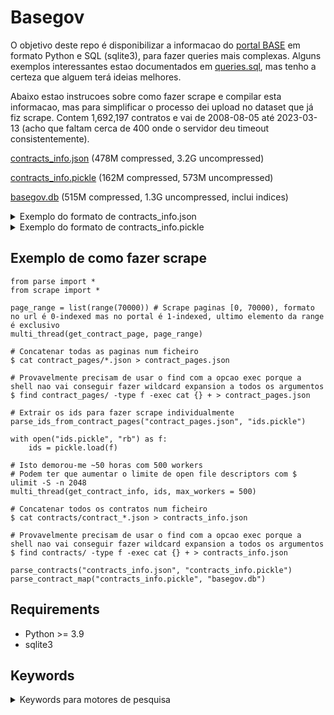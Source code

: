 # Basegov
O objetivo deste repo é disponibilizar a informacao do [portal BASE](https://www.base.gov.pt/Base4/pt/pesquisa/) em formato Python e SQL (sqlite3), para fazer queries mais complexas.
Alguns exemplos interessantes estao documentados em [queries.sql](queries.sql), mas tenho a certeza que alguem terá ideias melhores.

Abaixo estao instrucoes sobre como fazer scrape e compilar esta informacao, mas para simplificar o processo dei upload no dataset que já fiz scrape.
Contem 1,692,197 contratos e vai de 2008-08-05 até 2023-03-13 (acho que faltam cerca de 400 onde o servidor deu timeout consistentemente).

[contracts_info.json](https://drive.google.com/file/d/1K1YGfKQcFJV3huQ52hzYm6DO8--pDkpn/view?usp=sharing) (478M compressed, 3.2G uncompressed)

[contracts_info.pickle](https://drive.google.com/file/d/1b7NGzzzzikb9J47OgtQh1ineLboQsXcD/view?usp=sharing) (162M compressed, 573M uncompressed)

[basegov.db](https://drive.google.com/file/d/1G0jT50wulmi46OZLFW3mX0jEa-9Qpuuo/view?usp=sharing) (515M compressed, 1.3G uncompressed, inclui indices)

<details>
<summary>Exemplo do formato de contracts_info.json</summary>

` head -n 2 contracts_info.json `

`{"contractFundamentationType":"Artigo 19.º, alínea c) do Código dos Contratos Públicos","increments":false,"invitees":[],"closeDate":"03-12-2019","causesDeadlineChange":"CONDIÇÕES METEOROLOGICAS","causesPriceChange":"NÃO APLICÁVEL","frameworkAgreementProcedureId":"Não aplicável.","frameworkAgreementProcedureDescription":"Não aplicável.","announcementId":-1,"contractingProcedureUrl":null,"documents":[],"observations":"NÃO APLICÁVEL","totalEffectivePrice":"519.999,00 €","ambientCriteria":false,"directAwardFundamentationType":"Não aplicável","publicationDate":"03-04-2019","endOfContractType":"Cumprimento integral do contrato","ccp":false,"contestants":[{"nif":"508018030","id":152494,"description":"2007COM, LDA"},{"nif":"510874169","id":528496,"description":"Gonksys, S.A"}],"cocontratantes":false,"aquisitionStateMemberUE":false,"infoAquisitionStateMemberUE":null,"groupMembers":null,"cpvsDesignation":"Obras de construção total ou parcial e de engenharia civil","cpvsValue":"51999.0 € ","contracted":[{"nif":"508018030","id":152494,"description":"2007 COM, Lda"}],"contracting":[{"nif":"508331471","id":79250,"description":"Centro Hospitalar do Porto, E.P.E. (CHP)"}],"contractingProcedureType":"Consulta Prévia","objectBriefDescription":"CRIAÇÃO DE CAMINHOS DE CABOS PARA INTERLIGAÇÃO DE DATACENTERS","cpvs":"45200000-9","executionDeadline":"30 dias","contractTypes":"Empreitadas de obras públicas","contractTypeCS":false,"income":false,"centralizedProcedure":false,"executionPlace":"Portugal, Porto, Porto<BR/>Portugal","nonWrittenContractJustificationTypes":"Artigo 95.º, n.º 1, c), locação ou aquisição de bens móveis ou de serviços nos termos das alíneas i),ii),iii),cumulativamente","initialContractualPrice":"51.999,00 €","contractStatus":null,"materialCriteria":false,"normal":true,"specialMeasures":null,"regime":"Código dos Contratos Públicos ( DL 111-B/2017 )","cpvsType":"Principal","signingDate":"13-02-2019","id":5458627,"description":"PV/125/2018"} `

`{"contractFundamentationType":"Artigo 20.º, n.º 1, alínea d) do Código dos Contratos Públicos","increments":false,"invitees":[],"closeDate":"01-02-2021","causesDeadlineChange":"Devido aos constrangimentos ocorridos pela situação pandémica foi necessário prorrogar a data de términus do contrato por mais dois meses.","causesPriceChange":"Ao valor inicial acresce 1100,00€ referente aos dois meses de aditamento do prazo  inicial.","frameworkAgreementProcedureId":"Não aplicável.","frameworkAgreementProcedureDescription":"Não aplicável.","announcementId":-1,"contractingProcedureUrl":null,"documents":[{"id":1430858,"description":"ICA - 2018 - RGPD..pdf"}],"observations":"Na","totalEffectivePrice":"11.550,00 €","ambientCriteria":false,"directAwardFundamentationType":"ausência de recursos próprios","publicationDate":"23-01-2019","endOfContractType":"Cumprimento integral do contrato","ccp":false,"contestants":[],"cocontratantes":false,"aquisitionStateMemberUE":false,"infoAquisitionStateMemberUE":null,"groupMembers":null,"cpvsDesignation":"Fornos, fornalhas e incineradores industriais ou de laboratório","cpvsValue":"11550.0 € ","contracted":[{"nif":"508625688","id":2690065,"description":"ICA - Incluir Cooperativa Artesanal CRL"}],"contracting":[{"nif":"504650939","id":19484,"description":"Centro Social de Santa Maria de Sardoura"}],"contractingProcedureType":"Ajuste Direto Regime Geral","objectBriefDescription":"Arrendamento de espaço e aluguer de equipamento de olaria (rodas de pé e forno) para desenvolvimento do curso “Oleiro/a” desenvolver ao abrigo da tipologia 3.01 - Formação de Pessoas com deficiência e/ou Incapacidade, da tutela do POISE.","cpvs":"42300000-9","executionDeadline":"550 dias","contractTypes":"Locação de bens móveis","contractTypeCS":false,"income":false,"centralizedProcedure":false,"executionPlace":"Portugal, Aveiro, Castelo de Paiva","nonWrittenContractJustificationTypes":"","initialContractualPrice":"11.550,00 €","contractStatus":null,"materialCriteria":false,"normal":true,"specialMeasures":null,"regime":"Código dos Contratos Públicos ( DL 111-B/2017 )","cpvsType":"Principal","signingDate":"28-09-2018","id":5175906,"description":"Arrendamento de espaço e aluguer de equipamento de olaria (rodas de pé e forno) para desenvolvimento do curso “Oleiro/a” desenvolver ao abrigo da tipologia 3.01 - Formação de Pessoas com deficiência e/ou Incapacidade, da tutela do POISE."} `

</details>

<details>
<summary>Exemplo do formato de contracts_info.pickle</summary>

```
from parse import *

with open("contracts_info.pickle", "rb") as f:
    ci = pickle.load(f)

print(len(ci), list(ci.items())[:2])
```

`1692197`

`[(5458627, Contract(id=5458627, initialContractualPrice=51999.0, totalEffectivePrice=519999.0, invitees=[], contestants=[Entity(description='2007com, Lda', id=152494, nif=508018030), Entity(description='GONKSYS, S.A.', id=528496, nif=510874169)], contracting=[Entity(description='Centro Hospitalar Universitário do Porto, E. P. E.', id=79250, nif=508331471)], contracted=[Entity(description='2007com, Lda', id=152494, nif=508018030)], groupMembers=[], announcementId=None, frameworkAgreementProcedureId=None, frameworkAgreementProcedureDescription='Não aplicável.', publicationDate='2019-04-03', objectBriefDescription='CRIAÇÃO DE CAMINHOS DE CABOS PARA INTERLIGAÇÃO DE DATACENTERS', cpvs=[('45200000-9', True)], ccp=False, ambientCriteria=False, materialCriteria=False, cocontratantes=False, aquisitionStateMemberUE=False, income=False, increments=False, normal=True, contractTypeCS=False, centralizedProcedure=False, infoAquisitionStateMemberUE=None, signingDate='2019-02-13', closeDate='2019-12-03', description=None, observations=None, executionDeadline=None, contractingProcedureType=None, contractFundamentationType=None, directAwardFundamentationType=None, nonWrittenContractJustificationTypes=None, regime=None, specialMeasures=None, executionPlace=None, causesDeadlineChange=None, causesPriceChange=None, endOfContractType=None, contractStatus=None, contractTypes=None)),`

`(5175906, Contract(id=5175906, initialContractualPrice=11550.0, totalEffectivePrice=11550.0, invitees=[], contestants=[], contracting=[Entity(description='Centro Social de Santa Maria de Sardoura', id=19484, nif=504650939)], contracted=[Entity(description='ICA - Incluir Cooperativa Artesanal CRL', id=2690065, nif=508625688)], groupMembers=[], announcementId=None, frameworkAgreementProcedureId=None, frameworkAgreementProcedureDescription='Não aplicável.', publicationDate='2019-01-23', objectBriefDescription='Arrendamento de espaço e aluguer de equipamento de olaria (rodas de pé e forno) para desenvolvimento do curso “Oleiro/a” desenvolver ao abrigo da tipologia 3.01 - Formação de Pessoas com deficiência e/ou Incapacidade, da tutela do POISE.', cpvs=[('42300000-9', True)], ccp=False, ambientCriteria=False, materialCriteria=False, cocontratantes=False, aquisitionStateMemberUE=False, income=False, increments=False, normal=True, contractTypeCS=False, centralizedProcedure=False, infoAquisitionStateMemberUE=None, signingDate='2018-09-28', closeDate='2021-02-01', description=None, observations=None, executionDeadline=None, contractingProcedureType=None, contractFundamentationType=None, directAwardFundamentationType=None, nonWrittenContractJustificationTypes=None, regime=None, specialMeasures=None, executionPlace=None, causesDeadlineChange=None, causesPriceChange=None, endOfContractType=None, contractStatus=None, contractTypes=None))] `

</details>

## Exemplo de como fazer scrape
```
from parse import *
from scrape import *

page_range = list(range(70000)) # Scrape paginas [0, 70000), formato no url é 0-indexed mas no portal é 1-indexed, ultimo elemento da range é exclusivo
multi_thread(get_contract_page, page_range)

# Concatenar todas as paginas num ficheiro
$ cat contract_pages/*.json > contract_pages.json

# Provavelmente precisam de usar o find com a opcao exec porque a shell nao vai conseguir fazer wildcard expansion a todos os argumentos
$ find contract_pages/ -type f -exec cat {} + > contract_pages.json 

# Extrair os ids para fazer scrape individualmente
parse_ids_from_contract_pages("contract_pages.json", "ids.pickle")

with open("ids.pickle", "rb") as f:
    ids = pickle.load(f)

# Isto demorou-me ~50 horas com 500 workers
# Podem ter que aumentar o limite de open file descriptors com $ ulimit -S -n 2048
multi_thread(get_contract_info, ids, max_workers = 500)

# Concatenar todos os contratos num ficheiro
$ cat contracts/contract_*.json > contracts_info.json

# Provavelmente precisam de usar o find com a opcao exec porque a shell nao vai conseguir fazer wildcard expansion a todos os argumentos
$ find contracts/ -type f -exec cat {} + > contracts_info.json

parse_contracts("contracts_info.json", "contracts_info.pickle")
parse_contract_map("contracts_info.pickle", "basegov.db")
```
## Requirements
- Python >= 3.9
- sqlite3

## Keywords

<details>
<summary>Keywords para motores de pesquisa</summary>

base.gov.pt sql dataset python 

contratos publicos online 

contratos publicos sql 

contratos publicos python 

contratos publicos dataset 

base de dados portal base

base de dados contratos publicos 

portal base dataset

portal base sql

portal base python

base gov pt

dados gov pt

transparencia
</details>

